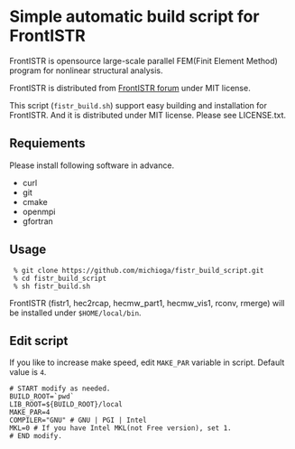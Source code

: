 # Simple automatic build script for FrontISTR

FrontISTR is opensource large-scale parallel FEM(Finit Element Method) program
for nonlinear structural analysis.

FrontISTR is distributed from [FrontISTR forum](http://www.multi.k.u-tokyo.ac.jp/FrontISTR/) under MIT license.

This script (`fistr_build.sh`) support easy building and installation for FrontISTR.
And it is distributed under MIT license. Please see LICENSE.txt.

## Requiements

Please install following software in advance.

  - curl
  - git
  - cmake
  - openmpi
  - gfortran

## Usage

~~~
 % git clone https://github.com/michioga/fistr_build_script.git
 % cd fistr_build_script
 % sh fistr_build.sh
~~~

FrontISTR (fistr1, hec2rcap, hecmw_part1, hecmw_vis1, rconv, rmerge) will be installed under `$HOME/local/bin`.

## Edit script

If you like to increase make speed, edit `MAKE_PAR` variable in script.
Default value is `4`.

~~~
# START modify as needed.
BUILD_ROOT=`pwd`
LIB_ROOT=${BUILD_ROOT}/local
MAKE_PAR=4
COMPILER="GNU" # GNU | PGI | Intel
MKL=0 # If you have Intel MKL(not Free version), set 1.
# END modify.
~~~

